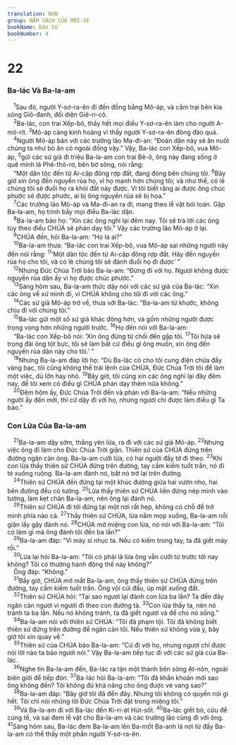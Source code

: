 ```yaml
---
translation: NVB
group: NĂM SÁCH CỦA MÔI-SE
bookName: Dân Số 
bookNumber: 4
---
```


<div class="title"><h1>22</h1><h3>Ba-lác Và Ba-la-am </h3></div>
<span class="verse dan_22_1"> <sup>1</sup>Sau đó, người Y-sơ-ra-ên đi đến đồng bằng Mô-áp, và cắm trại bên kia sông Giô-đanh, đối diện Giê-ri-cô. <br/></span>
<span class="verse dan_22_2"> <sup>2</sup>Ba-lác, con trai Xếp-bô, thấy hết mọi điều Y-sơ-ra-ên làm cho người A-mô-rít. </span>
<span class="verse dan_22_3"><sup>3</sup>Mô-áp càng kinh hoàng vì thấy người Y-sơ-ra-ên đông đảo quá. <br/></span>
<span class="verse dan_22_4"> <sup>4</sup>Người Mô-áp bàn với các trưởng lão Ma-đi-an: “Đoàn dân này sẽ ăn nuốt chúng ta như bò ăn cỏ ngoài đồng vậy.” Vậy, Ba-lác con Xếp-bô, vua Mô-áp, </span>
<span class="verse dan_22_5"><sup>5</sup>gửi các sứ giả đi triệu Ba-la-am con trai Bê-ô, ông này đang sống ở quê mình là Phê-thô-rơ, bên bờ sông, nói rằng: <br/> “Một dân tộc đến từ Ai-cập đông rợp đất, đang đóng bên chúng tôi. </span>
<span class="verse dan_22_6"><sup>6</sup>Bây giờ xin ông đến nguyền rủa họ, vì họ mạnh hơn chúng tôi; và như thế, có lẽ chúng tôi sẽ đuổi họ ra khỏi đất này được. Vì tôi biết rằng ai được ông chúc phước sẽ được phước, ai bị ông nguyền rủa sẽ bị họa.” <br/></span>
<span class="verse dan_22_7"> <sup>7</sup>Các trưởng lão Mô-áp và Ma-đi-an ra đi, mang theo lễ vật bói toán. Gặp Ba-la-am, họ trình bầy mọi điều Ba-lác dặn. <br/></span>
<span class="verse dan_22_8"> <sup>8</sup>Ba-la-am bảo họ: “Xin các ông nghỉ lại đêm nay. Tôi sẽ trả lời các ông tùy theo điều CHÚA sẽ phán dạy tôi.” Vậy các trưởng lão Mô-áp ở lại. <br/></span>
<span class="verse dan_22_9"> <sup>9</sup>CHÚA đến, hỏi Ba-la-am: “Họ là ai?” <br/></span>
<span class="verse dan_22_10"> <sup>10</sup>Ba-la-am thưa: “Ba-lác con trai Xếp-bô, vua Mô-áp sai những người này đến nói rằng: </span>
<span class="verse dan_22_11"><sup>11</sup>‘Một dân tộc đến từ Ai-cập đông rợp đất. Hãy đến nguyền rủa họ cho tôi, và có lẽ chúng tôi sẽ đánh đuổi họ đi được’ ” <br/></span>
<span class="verse dan_22_12"> <sup>12</sup>Nhưng Đức Chúa Trời bảo Ba-la-am: “Đừng đi với họ. Ngươi không được nguyền rủa dân ấy vì họ được chúc phước.” <br/></span>
<span class="verse dan_22_13"> <sup>13</sup>Sáng hôm sau, Ba-la-am thức dậy nói với các sứ giả của Ba-lác: “Xin các ông về xứ mình đi, vì CHÚA không cho tôi đi với các ông.” <br/></span>
<span class="verse dan_22_14"> <sup>14</sup>Các sứ giả Mô-áp trở về, thưa với Ba-lác: “Ba-la-am từ khước, không chịu đi với chúng tôi.” <br/></span>
<span class="verse dan_22_15"> <sup>15</sup>Ba-lác gửi một số sứ giả khác đông hơn, và gồm những người được trọng vọng hơn những người trước. </span>
<span class="verse dan_22_16"><sup>16</sup>Họ đến nói với Ba-la-am: <br/> “Ba-lác con Xếp-bô nói: ‘Xin ông đừng từ chối đến gặp tôi. </span>
<span class="verse dan_22_17"><sup>17</sup>Tôi hứa sẽ trọng đãi ông tột bực, tôi sẽ làm bất cứ điều gì ông muốn, xin ông đến nguyền rủa dân này cho tôi.’ ” <br/></span>
<span class="verse dan_22_18"> <sup>18</sup>Nhưng Ba-la-am đáp lời họ: “Dù Ba-lác có cho tôi cung điện chứa đầy vàng bạc, tôi cũng không thể trái lệnh của CHÚA, Đức Chúa Trời tôi để làm một việc, dù lớn hay nhỏ. </span>
<span class="verse dan_22_19"><sup>19</sup>Bây giờ, tôi cũng xin các ông nghỉ lại đây đêm nay, để tôi xem có điều gì CHÚA phán dạy thêm nữa không.” <br/></span>
<span class="verse dan_22_20"> <sup>20</sup>Đêm hôm ấy, Đức Chúa Trời đến và phán với Ba-la-am: “Nếu những người ấy đến mời, thì cứ dậy đi với họ, nhưng ngươi chỉ được làm điều gì Ta bảo.” <br/></span>
<div class="title"><h3>Con Lừa Của Ba-la-am </h3></div>
<span class="verse dan_22_21"> <sup>21</sup>Ba-la-am dậy sớm, thắng yên lừa, ra đi với các sứ giả Mô-áp. </span>
<span class="verse dan_22_22"><sup>22</sup>Nhưng việc ông đi làm cho Đức Chúa Trời giận. Thiên sứ của CHÚA đứng trên đường ngăn cản ông. Ba-la-am cưỡi lừa, có hai người đầy tớ đi theo. </span>
<span class="verse dan_22_23"><sup>23</sup>Khi con lừa thấy thiên sứ CHÚA đứng trên đường, tay cầm kiếm tuốt trần, nó đi tẻ xuống ruộng. Ba-la-am đánh nó, bắt nó trở lại trên đường. <br/></span>
<span class="verse dan_22_24"> <sup>24</sup>Thiên sứ CHÚA đến đứng tại một khúc đường giữa hai vườn nho, hai bên đường đều có tường. </span>
<span class="verse dan_22_25"><sup>25</sup>Lừa thấy thiên sứ CHÚA liền đứng nép mình vào tường, làm kẹt chân Ba-la-am, nên ông lại đánh nó. <br/></span>
<span class="verse dan_22_26"> <sup>26</sup>Thiên sứ CHÚA đi tới đứng tại một nơi rất hẹp, không có chỗ để trở mình phía nào cả. </span>
<span class="verse dan_22_27"><sup>27</sup>Thấy thiên sứ CHÚA, lừa nằm mọp xuống, Ba-la-am nổi giận lấy gậy đánh nó. </span>
<span class="verse dan_22_28"><sup>28</sup>CHÚA mở miệng con lừa, nó nói với Ba-la-am: “Tôi có làm gì mà ông đánh tôi đến ba lần?” <br/></span>
<span class="verse dan_22_29"> <sup>29</sup>Ba-la-am đáp: “Vì mày sỉ nhục ta. Nếu có kiếm trong tay, ta đã giết mày rồi.” <br/></span>
<span class="verse dan_22_30"> <sup>30</sup>Lừa lại hỏi Ba-la-am: “Tôi có phải là lừa ông vẫn cưỡi từ trước tới nay không? Tôi có thường hành động thế này không?” <br/> Ông đáp: “Không.” <br/></span>
<span class="verse dan_22_31"> <sup>31</sup>Bấy giờ, CHÚA mở mắt Ba-la-am, ông thấy thiên sứ CHÚA đứng trên đường, tay cầm kiếm tuốt trần. Ông vội cúi đầu, úp mặt xuống đất. <br/></span>
<span class="verse dan_22_32"> <sup>32</sup>Thiên sứ CHÚA hỏi: “Tại sao ngươi lại đánh con lừa ba lần? Ta đến đây ngăn cản ngươi vì ngươi đi theo con đường tà. </span>
<span class="verse dan_22_33"><sup>33</sup>Con lừa thấy ta, nên nó tránh ta ba lần. Nếu nó không tránh, ta đã giết ngươi và để cho nó sống.” <br/></span>
<span class="verse dan_22_34"> <sup>34</sup>Ba-la-am nói với thiên sứ CHÚA: “Tôi đã phạm tội. Tôi đã không biết thiên sứ đứng trên đường để ngăn cản tôi. Nếu thiên sứ không vừa ý, bây giờ tôi xin quay về.” <br/></span>
<span class="verse dan_22_35"> <sup>35</sup>Thiên sứ của CHÚA bảo Ba-la-am: “Cứ đi với họ, nhưng ngươi chỉ được nói lời nào ta bảo ngươi nói.” Vậy Ba-la-am tiếp tục đi với các sứ giả của Ba-lác. <br/></span>
<span class="verse dan_22_36"> <sup>36</sup>Nghe tin Ba-la-am đến, Ba-lác ra tận một thành bên sông Ạt-nôn, ngoài biên giới để tiếp đón. </span>
<span class="verse dan_22_37"><sup>37</sup>Ba-lác hỏi Ba-la-am: “Tôi đã khẩn khoản mời sao ông không đến? Tôi không đủ khả năng cho ông được vẻ vang sao?” <br/></span>
<span class="verse dan_22_38"> <sup>38</sup>Ba-la-am đáp: “Bây giớ tôi đã đến đây. Nhưng tôi không có quyền nói gì hết. Tôi chỉ nói những lời Đức Chúa Trời đặt trong miệng tôi.” <br/></span>
<span class="verse dan_22_39"> <sup>39</sup>Và Ba-la-am đi với Ba-lác đến Ki-ri-át Hút-sốt. </span>
<span class="verse dan_22_40"><sup>40</sup>Ba-lác giết bò, cừu để cúng tế, và sai đem lễ vật cho Ba-la-am và các trưởng lão cùng đi với ông. </span>
<span class="verse dan_22_41"><sup>41</sup>Sáng hôm sau, Ba-lác đem Ba-la-am lên Ba-mốt Ba-anh là nơi từ đấy Ba-la-am có thể thấy một phần người Y-sơ-ra-ên. <br/></span>
